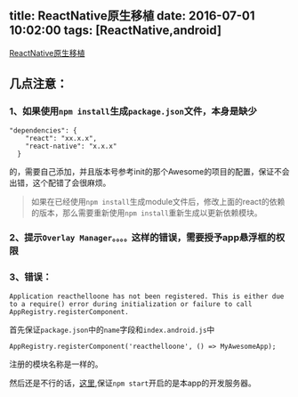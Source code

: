 title: ReactNative原生移植
date: 2016-07-01 10:02:00
tags: [ReactNative,android]
---

[ReactNative原生移植](http://www.lcode.org/react-native%E7%A7%BB%E6%A4%8D%E5%8E%9F%E7%94%9Fandroid%E9%A1%B9%E7%9B%AE-%E5%B7%B2%E6%9B%B4%E6%96%B0%E7%89%88%E6%9C%AC/)


## 几点注意：

### 1、如果使用`npm install`生成`package.json`文件，本身是缺少

```
"dependencies": {
    "react": "xx.x.x",
    "react-native": "x.x.x"
  }
```
的，需要自己添加，并且版本号参考init的那个Awesome的项目的配置，保证不会出错，这个配错了会很麻烦。

> 如果在已经使用`npm install`生成module文件后，修改上面的react的依赖的版本，那么需要重新使用`npm install`重新生成以更新依赖模块。

<!-- more -->

### 2、提示`Overlay Manager。。。。`这样的错误，需要授予app悬浮框的权限

### 3、错误：

```
Application reacthelloone has not been registered. This is either due to a require() error during initialization or failure to call AppRegistry.registerComponent.
```

首先保证`package.json`中的`name`字段和`index.android.js`中
```
AppRegistry.registerComponent('reacthelloone', () => MyAwesomeApp);
```
注册的模块名称是一样的。


然后还是不行的话，[这里](http://blog.xjspace.net/2016/03/react-native-application-has-not-been-registered/),保证`npm start`开启的是本app的开发服务器。







